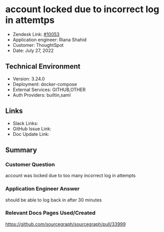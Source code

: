 
# account locked due to incorrect log in attemtps <!-- Ticket Title  Hint: include keywords to make it searchable -->

- Zendesk Link: [#10053](https://sourcegraph.zendesk.com/agent/tickets/10053)
- Application engineer: Riana Shahid
- Customer: ThoughtSpot <!-- Redact if this contains personally identifying information -->
- Date: July 27, 2022

<!-- Data populated from integration, speak to Ben Gordon or Michael Bali if not working -->
<!-- During Internal team trial, fill missing data manually (we are waiting for all data to sync) -->

## Technical Environment
- Version: 3.24.0​
- Deployment: docker-compose
- External Services: GITHUB,OTHER
- Auth Providers: builtin,saml


## Links
<!-- Data for application engineer manual entry -->
- Slack Links:
- GitHub Issue Link:
- Doc Update Link:

## Summary
### Customer Question
account was locked due to too many incorrect log in attempts
### Application Engineer Answer
should be able to log back in after 30 minutes
### Relevant Docs Pages Used/Created
https://github.com/sourcegraph/sourcegraph/pull/33999
<!-- Once complete, upload a copy to https://github.com/sourcegraph/support-tools-internal/tree/main/resolved-tickets as a .md file -->
<!-- Name the file 10053.md -->
